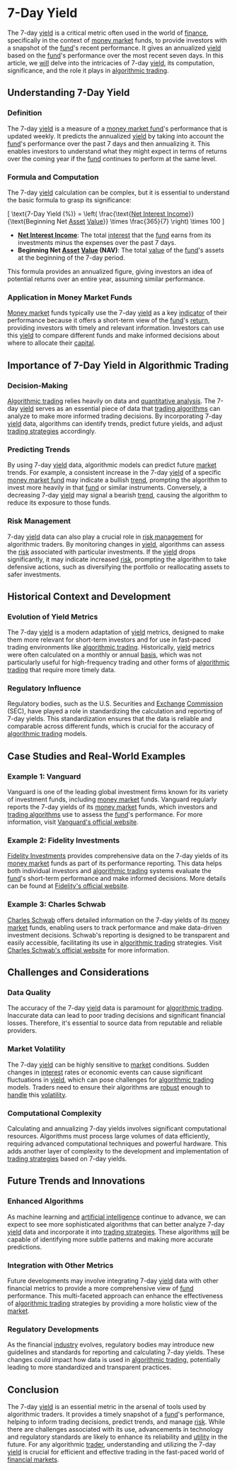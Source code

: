 # 7-Day Yield

The 7-day [yield](../y/yield.md) is a critical metric often used in the world of [finance](../f/finance.md), specifically in the context of [money market](../m/money_market.md) funds, to provide investors with a snapshot of the [fund](../f/fund.md)'s recent performance. It gives an annualized [yield](../y/yield.md) based on the [fund](../f/fund.md)'s performance over the most recent seven days. In this article, we [will](../w/will.md) delve into the intricacies of 7-day [yield](../y/yield.md), its computation, significance, and the role it plays in [algorithmic trading](../a/algorithmic_trading.md). 

## Understanding 7-Day Yield

### Definition

The 7-day [yield](../y/yield.md) is a measure of a [money market fund](../m/money_market_fund.md)'s performance that is updated weekly. It predicts the annualized [yield](../y/yield.md) by taking into account the [fund](../f/fund.md)'s performance over the past 7 days and then annualizing it. This enables investors to understand what they might expect in terms of returns over the coming year if the [fund](../f/fund.md) continues to perform at the same level.

### Formula and Computation

The 7-day [yield](../y/yield.md) calculation can be complex, but it is essential to understand the basic formula to grasp its significance:

\[ \text{7-Day Yield (\%)} = \left( \frac{\text{[Net Interest Income](../n/net_interest_income.md)}}{\text{Beginning Net [Asset](../a/asset.md) [Value](../v/value.md)}} \times \frac{365}{7} \right) \times 100 \]

- **[Net Interest Income](../n/net_interest_income.md)**: The total [interest](../i/interest.md) that the [fund](../f/fund.md) earns from its investments minus the expenses over the past 7 days.
- **Beginning Net [Asset](../a/asset.md) [Value](../v/value.md) (NAV)**: The total [value](../v/value.md) of the [fund](../f/fund.md)'s assets at the beginning of the 7-day period.

This formula provides an annualized figure, giving investors an idea of potential returns over an entire year, assuming similar performance.

### Application in Money Market Funds

[Money market](../m/money_market.md) funds typically use the 7-day [yield](../y/yield.md) as a key [indicator](../i/indicator.md) of their performance because it offers a short-term view of the [fund](../f/fund.md)'s [return](../r/return.md), providing investors with timely and relevant information. Investors can use this [yield](../y/yield.md) to compare different funds and make informed decisions about where to allocate their [capital](../c/capital.md).

## Importance of 7-Day Yield in Algorithmic Trading

### Decision-Making

[Algorithmic trading](../a/algorithmic_trading.md) relies heavily on data and [quantitative analysis](../q/quantitative_analysis.md). The 7-day [yield](../y/yield.md) serves as an essential piece of data that [trading algorithms](../t/trading_algorithms.md) can analyze to make more informed trading decisions. By incorporating 7-day [yield](../y/yield.md) data, algorithms can identify trends, predict future yields, and adjust [trading strategies](../t/trading_strategies.md) accordingly.

### Predicting Trends

By using 7-day [yield](../y/yield.md) data, algorithmic models can predict future [market](../m/market.md) trends. For example, a consistent increase in the 7-day [yield](../y/yield.md) of a specific [money market fund](../m/money_market_fund.md) may indicate a bullish [trend](../t/trend.md), prompting the algorithm to invest more heavily in that [fund](../f/fund.md) or similar instruments. Conversely, a decreasing 7-day [yield](../y/yield.md) may signal a bearish [trend](../t/trend.md), causing the algorithm to reduce its exposure to those funds.

### Risk Management

7-day [yield](../y/yield.md) data can also play a crucial role in [risk management](../r/risk_management.md) for algorithmic traders. By monitoring changes in [yield](../y/yield.md), algorithms can assess the [risk](../r/risk.md) associated with particular investments. If the [yield](../y/yield.md) drops significantly, it may indicate increased [risk](../r/risk.md), prompting the algorithm to take defensive actions, such as diversifying the portfolio or reallocating assets to safer investments.

## Historical Context and Development

### Evolution of Yield Metrics

The 7-day [yield](../y/yield.md) is a modern adaptation of [yield](../y/yield.md) metrics, designed to make them more relevant for short-term investors and for use in fast-paced trading environments like [algorithmic trading](../a/algorithmic_trading.md). Historically, [yield](../y/yield.md) metrics were often calculated on a monthly or annual [basis](../b/basis.md), which was not particularly useful for high-frequency trading and other forms of [algorithmic trading](../a/algorithmic_trading.md) that require more timely data.

### Regulatory Influence

Regulatory bodies, such as the U.S. Securities and [Exchange](../e/exchange.md) [Commission](../c/commission.md) (SEC), have played a role in standardizing the calculation and reporting of 7-day yields. This standardization ensures that the data is reliable and comparable across different funds, which is crucial for the accuracy of [algorithmic trading](../a/algorithmic_trading.md) models.

## Case Studies and Real-World Examples

### Example 1: Vanguard

Vanguard is one of the leading global investment firms known for its variety of investment funds, including [money market](../m/money_market.md) funds. Vanguard regularly reports the 7-day yields of its [money market](../m/money_market.md) funds, which investors and [trading algorithms](../t/trading_algorithms.md) use to assess the [fund](../f/fund.md)'s performance. For more information, visit [Vanguard's official website](https://investor.vanguard.com).

### Example 2: Fidelity Investments

[Fidelity Investments](../f/fidelity_investments.md) provides comprehensive data on the 7-day yields of its [money market](../m/money_market.md) funds as part of its performance reporting. This data helps both individual investors and [algorithmic trading](../a/algorithmic_trading.md) systems evaluate the [fund](../f/fund.md)'s short-term performance and make informed decisions. More details can be found at [Fidelity's official website](https://www.fidelity.com).

### Example 3: Charles Schwab

[Charles Schwab](../c/charles_schwab.md) offers detailed information on the 7-day yields of its [money market](../m/money_market.md) funds, enabling users to track performance and make data-driven investment decisions. Schwab's reporting is designed to be transparent and easily accessible, facilitating its use in [algorithmic trading](../a/algorithmic_trading.md) strategies. Visit [Charles Schwab's official website](https://www.schwab.com) for more information.

## Challenges and Considerations

### Data Quality

The accuracy of the 7-day [yield](../y/yield.md) data is paramount for [algorithmic trading](../a/algorithmic_trading.md). Inaccurate data can lead to poor trading decisions and significant financial losses. Therefore, it's essential to source data from reputable and reliable providers.

### Market Volatility

The 7-day [yield](../y/yield.md) can be highly sensitive to [market](../m/market.md) conditions. Sudden changes in [interest](../i/interest.md) rates or economic events can cause significant fluctuations in [yield](../y/yield.md), which can pose challenges for [algorithmic trading](../a/algorithmic_trading.md) models. Traders need to ensure their algorithms are [robust](../r/robust.md) enough to [handle](../h/handle.md) this [volatility](../v/volatility.md).

### Computational Complexity

Calculating and annualizing 7-day yields involves significant computational resources. Algorithms must process large volumes of data efficiently, requiring advanced computational techniques and powerful hardware. This adds another layer of complexity to the development and implementation of [trading strategies](../t/trading_strategies.md) based on 7-day yields.

## Future Trends and Innovations

### Enhanced Algorithms

As machine learning and [artificial intelligence](../a/artificial_intelligence_in_trading.md) continue to advance, we can expect to see more sophisticated algorithms that can better analyze 7-day [yield](../y/yield.md) data and incorporate it into [trading strategies](../t/trading_strategies.md). These algorithms [will](../w/will.md) be capable of identifying more subtle patterns and making more accurate predictions.

### Integration with Other Metrics

Future developments may involve integrating 7-day [yield](../y/yield.md) data with other financial metrics to provide a more comprehensive view of [fund](../f/fund.md) performance. This multi-faceted approach can enhance the effectiveness of [algorithmic trading](../a/algorithmic_trading.md) strategies by providing a more holistic view of the [market](../m/market.md).

### Regulatory Developments

As the financial [industry](../i/industry.md) evolves, regulatory bodies may introduce new guidelines and standards for reporting and calculating 7-day yields. These changes could impact how data is used in [algorithmic trading](../a/algorithmic_trading.md), potentially leading to more standardized and transparent practices.

## Conclusion

The 7-day [yield](../y/yield.md) is an essential metric in the arsenal of tools used by algorithmic traders. It provides a timely snapshot of a [fund](../f/fund.md)'s performance, helping to inform trading decisions, predict trends, and manage [risk](../r/risk.md). While there are challenges associated with its use, advancements in technology and regulatory standards are likely to enhance its reliability and [utility](../u/utility.md) in the future. For any algorithmic [trader](../t/trader.md), understanding and utilizing the 7-day [yield](../y/yield.md) is crucial for efficient and effective trading in the fast-paced world of [financial markets](../f/financial_market.md).